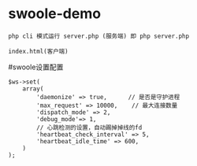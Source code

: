 # swoole-demo 

    php cli 模式运行 server.php (服务端) 即 php server.php
    
    index.html(客户端)
   
#swoole设置配置

    $ws->set(
        array(
            'daemonize' => true,      // 是否是守护进程
            'max_request' => 10000,    // 最大连接数量
            'dispatch_mode' => 2,
            'debug_mode'=> 1,
            // 心跳检测的设置，自动踢掉掉线的fd
            'heartbeat_check_interval' => 5,
            'heartbeat_idle_time' => 600,
        )
    );
